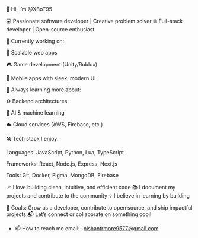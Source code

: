 👋 Hi, I’m @XBoT95

💻 Passionate software developer | Creative problem solver
🌐 Full-stack developer | Open-source enthusiast

🔭 Currently working on:

🚀 Scalable web apps

🎮 Game development (Unity/Roblox)

📱 Mobile apps with sleek, modern UI

🌱 Always learning more about:

⚙️ Backend architectures

🧠 AI & machine learning

☁️ Cloud services (AWS, Firebase, etc.)

🛠️ Tech stack I enjoy:

Languages: JavaScript, Python, Lua, TypeScript

Frameworks: React, Node.js, Express, Next.js

Tools: Git, Docker, Figma, MongoDB, Firebase

📈 I love building clean, intuitive, and efficient code
📚 I document my projects and contribute to the community
💡 I believe in learning by building

🎯 Goals: Grow as a developer, contribute to open source, and ship impactful projects
📬 Let’s connect or collaborate on something cool!


- 📫 How to reach me email:- nishantrmore9577@gmail.com
